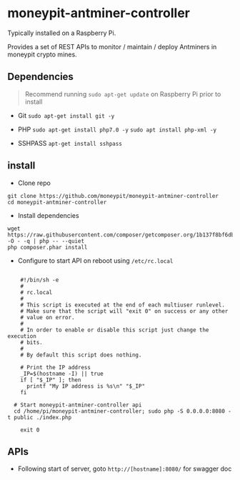 # moneypit-antminer-controller

Typically installed on a Raspberry Pi.

Provides a set of REST APIs to monitor / maintain / deploy Antminers in moneypit crypto mines.

## Dependencies

> Recommend running `sudo apt-get update` on Raspberry Pi prior to install

- Git
   `sudo apt-get install git -y`

- PHP
  `sudo apt-get install php7.0 -y`
  `sudo apt install php-xml -y`

- SSHPASS
  `apt-get install sshpass`

## install

- Clone repo

```
git clone https://github.com/moneypit/moneypit-antminer-controller
cd moneypit-antminer-controller

```

- Install dependencies

```
wget https://raw.githubusercontent.com/composer/getcomposer.org/1b137f8bf6db3e79a38a5bc45324414a6b1f9df2/web/installer -O - -q | php -- --quiet
php composer.phar install

```

- Configure to start API on reboot using `/etc/rc.local`

```

	#!/bin/sh -e
	#
	# rc.local
	#
	# This script is executed at the end of each multiuser runlevel.
	# Make sure that the script will "exit 0" on success or any other
	# value on error.
	#
	# In order to enable or disable this script just change the execution
	# bits.
	#
	# By default this script does nothing.

	# Print the IP address
	_IP=$(hostname -I) || true
	if [ "$_IP" ]; then
	  printf "My IP address is %s\n" "$_IP"
	fi

  # Start moneypit-antminer-controller api
  cd /home/pi/moneypit-antminer-controller; sudo php -S 0.0.0.0:8080 -t public ./index.php

	exit 0

```

## APIs

- Following start of server, goto `http://[hostname]:8080/` for swagger doc
